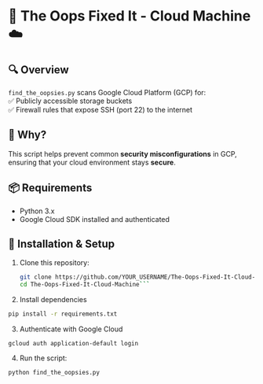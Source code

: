 # 🚀 The Oops Fixed It - Cloud Machine ☁️

## 🔍 Overview
`find_the_oopsies.py` scans Google Cloud Platform (GCP) for:  
✅ Publicly accessible storage buckets  
✅ Firewall rules that expose SSH (port 22) to the internet  

## 🚨 Why?
This script helps prevent common **security misconfigurations** in GCP, ensuring that your cloud environment stays **secure**.  

## 📦 Requirements
- Python 3.x
- Google Cloud SDK installed and authenticated

## 🔧 Installation & Setup
1. Clone this repository:
   ```sh
   git clone https://github.com/YOUR_USERNAME/The-Oops-Fixed-It-Cloud-Machine.git
   cd The-Oops-Fixed-It-Cloud-Machine```

2. Install dependencies
```sh
pip install -r requirements.txt
```
3. Authenticate with Google Cloud
```
gcloud auth application-default login

```
4. Run the script:
```
python find_the_oopsies.py
```

